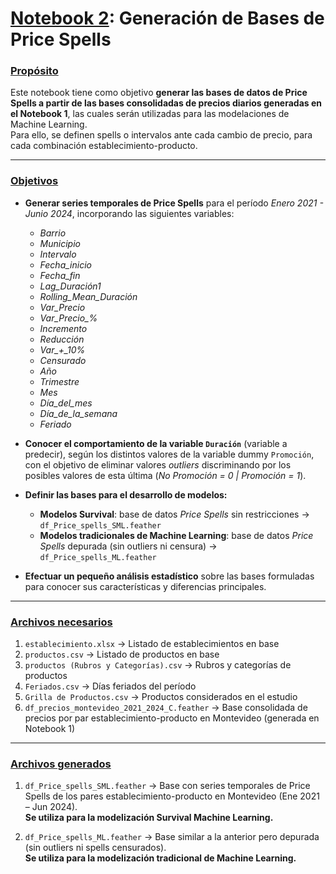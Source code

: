 # <ins>**Notebook 2**</ins>: **Generación de Bases de Price Spells**

### **<ins>Propósito</ins>**

Este notebook tiene como objetivo **generar las bases de datos de Price Spells a partir de las bases consolidadas de precios diarios generadas en el Notebook 1**, las cuales serán utilizadas para las modelaciones de Machine Learning.  
Para ello, se definen spells o intervalos ante cada cambio de precio, para cada combinación establecimiento-producto.

---

### **<ins>Objetivos</ins>**

- **Generar series temporales de Price Spells** para el período *Enero 2021 - Junio 2024*, incorporando las siguientes variables:
  - *Barrio*
  - *Municipio*
  - *Intervalo*
  - *Fecha_inicio*
  - *Fecha_fin*
  - *Lag_Duración1*         
  - *Rolling_Mean_Duración*
  - *Var_Precio*
  - *Var_Precio_%*
  - *Incremento*
  - *Reducción*
  - *Var_+_10%*
  - *Censurado*
  - *Año*
  - *Trimestre*
  - *Mes*
  - *Día_del_mes*
  - *Día_de_la_semana*
  - *Feriado*

- **Conocer el comportamiento de la variable `Duración`** (variable a predecir), según los distintos valores de la variable dummy `Promoción`, con el objetivo de eliminar valores *outliers* discriminando por los posibles valores de esta última (*No Promoción = 0 | Promoción = 1*).

- **Definir las bases para el desarrollo de modelos:**
  - **Modelos Survival**: base de datos *Price Spells* sin restricciones → `df_Price_spells_SML.feather`
  - **Modelos tradicionales de Machine Learning**: base de datos *Price Spells* depurada (sin outliers ni censura) → `df_Price_spells_ML.feather`

- **Efectuar un pequeño análisis estadístico** sobre las bases formuladas para conocer sus características y diferencias principales.

---

### **<ins>Archivos necesarios</ins>**

1. `establecimiento.xlsx` → Listado de establecimientos en base  
2. `productos.csv` → Listado de productos en base  
3. `productos (Rubros y Categorías).csv` → Rubros y categorías de productos  
4. `Feriados.csv` → Días feriados del período  
5. `Grilla de Productos.csv` → Productos considerados en el estudio  
6. `df_precios_montevideo_2021_2024_C.feather` → Base consolidada de precios por par establecimiento-producto en Montevideo (generada en Notebook 1)

---

### **<ins>Archivos generados</ins>**

1. `df_Price_spells_SML.feather` → Base con series temporales de Price Spells de los pares establecimiento-producto en Montevideo (Ene 2021 – Jun 2024).  
   **Se utiliza para la modelización Survival Machine Learning.**

2. `df_Price_spells_ML.feather` → Base similar a la anterior pero depurada (sin outliers ni spells censurados).  
   **Se utiliza para la modelización tradicional de Machine Learning.**
